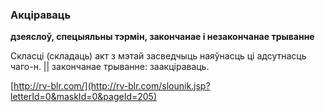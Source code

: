 ### Акціраваць
**дзеяслоў, спецыяльны тэрмін, закончанае і незакончанае трыванне**

Скласці (складаць) акт з мэтай засведчыць наяўнасць ці адсутнасць чаго-н. || закончанае трыванне: заакціраваць.

<a rel="author">[http://rv-blr.com/](http://rv-blr.com/slounik.jsp?letterId=0&maskId=0&pageId=205)</a>
